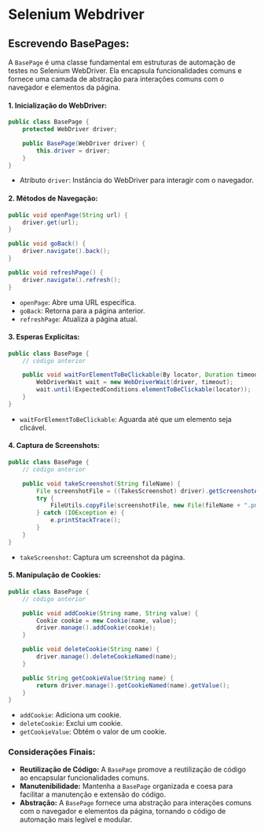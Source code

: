 # Selenium Webdriver

## Escrevendo BasePages:

A `BasePage` é uma classe fundamental em estruturas de automação de testes no Selenium WebDriver. Ela encapsula funcionalidades comuns e fornece uma camada de abstração para interações comuns com o navegador e elementos da página.

#### **1. Inicialização do WebDriver:**

```java
public class BasePage {
    protected WebDriver driver;

    public BasePage(WebDriver driver) {
        this.driver = driver;
    }
}
```

- Atributo `driver`: Instância do WebDriver para interagir com o navegador.

#### **2. Métodos de Navegação:**

```java
public void openPage(String url) {
    driver.get(url);
}

public void goBack() {
    driver.navigate().back();
}

public void refreshPage() {
    driver.navigate().refresh();
}
```

- `openPage`: Abre uma URL específica.
- `goBack`: Retorna para a página anterior.
- `refreshPage`: Atualiza a página atual.

#### **3. Esperas Explícitas:**

```java
public class BasePage {
    // código anterior

    public void waitForElementToBeClickable(By locator, Duration timeout) {
        WebDriverWait wait = new WebDriverWait(driver, timeout);
        wait.until(ExpectedConditions.elementToBeClickable(locator));
    }
}
```

- `waitForElementToBeClickable`: Aguarda até que um elemento seja clicável.

#### **4. Captura de Screenshots:**

```java
public class BasePage {
    // código anterior

    public void takeScreenshot(String fileName) {
        File screenshotFile = ((TakesScreenshot) driver).getScreenshotAs(OutputType.FILE);
        try {
            FileUtils.copyFile(screenshotFile, new File(fileName + ".png"));
        } catch (IOException e) {
            e.printStackTrace();
        }
    }
}
```

- `takeScreenshot`: Captura um screenshot da página.

#### **5. Manipulação de Cookies:**

```java
public class BasePage {
    // código anterior

    public void addCookie(String name, String value) {
        Cookie cookie = new Cookie(name, value);
        driver.manage().addCookie(cookie);
    }

    public void deleteCookie(String name) {
        driver.manage().deleteCookieNamed(name);
    }

    public String getCookieValue(String name) {
        return driver.manage().getCookieNamed(name).getValue();
    }
}
```

- `addCookie`: Adiciona um cookie.
- `deleteCookie`: Exclui um cookie.
- `getCookieValue`: Obtém o valor de um cookie.

### Considerações Finais:

- **Reutilização de Código:** A `BasePage` promove a reutilização de código ao encapsular funcionalidades comuns.
- **Manutenibilidade:** Mantenha a `BasePage` organizada e coesa para facilitar a manutenção e extensão do código.
- **Abstração:** A `BasePage` fornece uma abstração para interações comuns com o navegador e elementos da página, tornando o código de automação mais legível e modular.